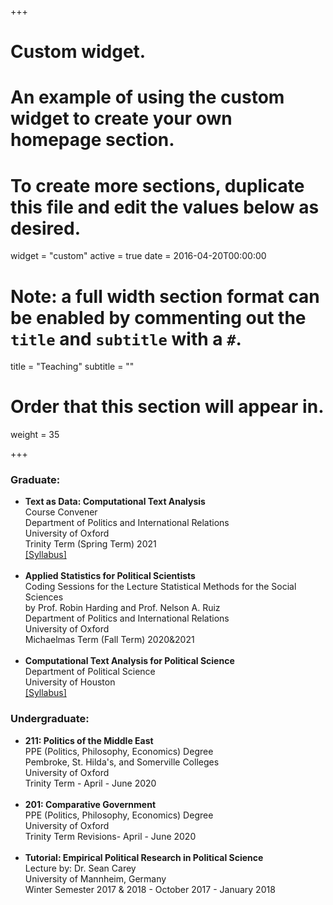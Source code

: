 
+++
# Custom widget.
# An example of using the custom widget to create your own homepage section.
# To create more sections, duplicate this file and edit the values below as desired.
widget = "custom"
active = true
date = 2016-04-20T00:00:00

# Note: a full width section format can be enabled by commenting out the `title` and `subtitle` with a `#`.
title = "Teaching"
subtitle = ""

# Order that this section will appear in.
weight = 35

+++
### Graduate:<br/>
- **Text as Data: Computational Text Analysis**<br/> Course Convener <br/> Department of Politics and International Relations <br/> University of Oxford <br/> Trinity Term (Spring Term) 2021<br/>[[Syllabus]](https://www.dropbox.com/s/39b2by3rb87gspb/Syllabus___Oxford_Text_Analysis.pdf?dl=0) <br/> <br/>
- **Applied Statistics for Political Scientists**<br/> Coding Sessions for the Lecture Statistical Methods for the Social Sciences <br/> by Prof. Robin Harding and Prof. Nelson A. Ruiz <br/> Department of Politics and International Relations <br/> University of Oxford <br/> Michaelmas Term (Fall Term) 2020&2021<br/> <br/> 
- **Computational Text Analysis for Political Science**  <br/> Department of Political Science <br/> University of Houston <br/> [[Syllabus]](https://www.dropbox.com/s/zjeofcbphzgvjfi/Computational.pdf?dl=0)




### Undergraduate:<br/>
- **211: Politics of the Middle East**  <br/>  PPE (Politics, Philosophy, Economics) Degree<br/> Pembroke, St. Hilda's, and Somerville Colleges<br/> University of Oxford <br/> Trinity Term - April - June 2020<br/> <br/> 
- **201: Comparative Government**   <br/>  PPE (Politics, Philosophy, Economics) Degree <br/> University of Oxford <br/> Trinity Term Revisions- April - June 2020<br/> <br/> 
- **Tutorial: Empirical Political Research in Political Science**   <br/> Lecture by: Dr. Sean Carey<br/>  University of Mannheim, Germany<br/>Winter Semester 2017 & 2018 - October 2017 - January 2018 





